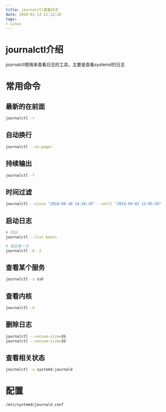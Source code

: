 ```yaml
---
title: journalctl查看日志
date: 2020-01-13 12:12:28
tags:
- Linux
---
```


# journalctl介绍

journalctl使用来查看日志的工具，主要是查看systemd的日志

<!--more-->

# 常用命令

## 最新的在前面

```bash
journalctl -r
```

## 自动换行

```bash
journalctl --no-pager
```

## 持续输出

```bash
journalctl -f
```

## 时间过滤

```bash
journalctl --since "2018-08-30 14:10:10" --until "2018-09-02 12:05:50"
```

## 启动日志

```bash
# 列出
journalctl --list-boots

# 指定某一次
journalctl -b -2
```

## 查看某个服务

```bash
journalctl -u ssh
```

## 查看内核

```bash
journalctl -k
```

## 删除日志

```bash
journalctl --vacuum-size=2G
journalctl --vacuum-size=2G
```

## 查看相关状态

```bash
journalctl -u systemd-journald
```

# 配置

```bash
/etc/systemd/journald.conf
```


